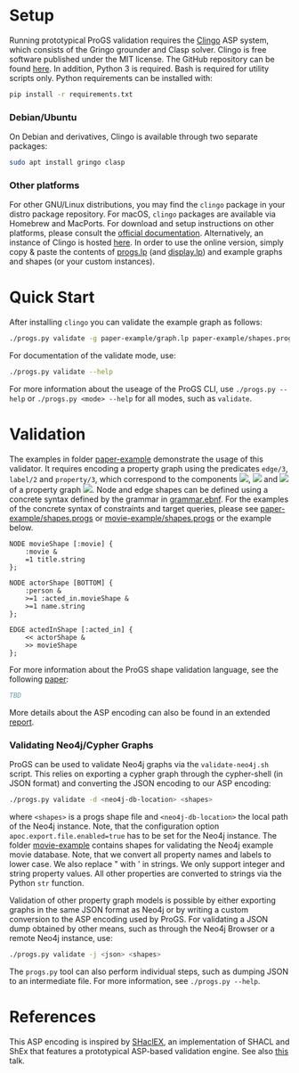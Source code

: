 # Setup

Running prototypical ProGS validation requires the [Clingo](https://potassco.org/clingo/) ASP system, which consists of the Gringo grounder and Clasp solver.
Clingo is free software published under the MIT license. The GitHub repository can be found [here](https://github.com/potassco/clingo).
In addition, Python 3 is required. Bash is required for utility scripts only. Python requirements can be installed with:

```sh
pip install -r requirements.txt
```

### Debian/Ubuntu

On Debian and derivatives, Clingo is available through two separate packages:

```sh
sudo apt install gringo clasp
```

### Other platforms

For other GNU/Linux distributions, you may find the ```clingo``` package in your distro package repository. For macOS, ```clingo``` packages are available via Homebrew and MacPorts.
For download and setup instructions on other platforms, please consult the [official documentation](https://potassco.org/doc/start/).
Alternatively, an instance of Clingo is hosted [here](https://potassco.org/clingo/run/). In order to use the online version, simply
copy & paste the contents of [progs.lp](src/progs.lp) (and [display.lp](src/display.lp)) and example graphs and shapes (or your custom instances).

# Quick Start

After installing ```clingo``` you can validate the example graph as follows:

```sh
./progs.py validate -g paper-example/graph.lp paper-example/shapes.progs
```

For documentation of the validate mode, use:

```sh
./progs.py validate --help
```

For more information about the useage of the ProGS CLI, use ```./progs.py --help``` or ```./progs.py <mode> --help``` for all modes, such as ```validate```.

# Validation

The examples in folder [paper-example](paper-example) demonstrate the usage of this validator.
It requires encoding a property graph using the predicates ```edge/3```, ```label/2``` and ```property/3```, which correspond to the components <img src="https://render.githubusercontent.com/render/math?math=\rho">, <img src="https://render.githubusercontent.com/render/math?math=\lambda"> and <img src="https://render.githubusercontent.com/render/math?math=\sigma"> of a property graph <img src="https://render.githubusercontent.com/render/math?math=G = (N,E,\rho,\lambda,\sigma)">.
Node and edge shapes can be defined using a concrete syntax defined by the grammar in [grammar.ebnf](src/grammar.ebnf).
For the examples of the concrete syntax of constraints and target queries, please see [paper-example/shapes.progs](paper-example/shapes.progs) or [movie-example/shapes.progs](movie-example/shapes.progs) or the example below.

```
NODE movieShape [:movie] { 
    :movie &
    =1 title.string 
};

NODE actorShape [BOTTOM] {
    :person &
    >=1 :acted_in.movieShape &
    >=1 name.string
};

EDGE actedInShape [:acted_in] {
    << actorShape &
    >> movieShape
};
```

For more information about the ProGS shape validation language, see the following [paper](http://www.google.de):

```bibtex
TBD
```

More details about the ASP encoding can also be found in an extended [report](http://www.google.de).

### Validating Neo4j/Cypher Graphs

ProGS can be used to validate Neo4j graphs via the ```validate-neo4j.sh``` script.
This relies on exporting a cypher graph through the cypher-shell (in JSON format) and converting the JSON encoding to our ASP encoding:

```sh
./progs.py validate -d <neo4j-db-location> <shapes>
```

where ```<shapes>``` is a progs shape file and ```<neo4j-db-location>``` the local path of the Neo4j instance. Note, that the configuration option ```apoc.export.file.enabled=true``` has to be set for the Neo4j instance.
The folder [movie-example](movie-example) contains shapes for validating the Neo4j example movie database.
Note, that we convert all property names and labels to lower case. We also replace " with ' in strings. We only support integer and string property values. All other properties are converted to strings via the Python ```str``` function.

Validation of other property graph models is possible by either exporting graphs in the same JSON format as Neo4j or by writing a custom conversion to the ASP encoding used by ProGS.
For validating a JSON dump obtained by other means, such as through the Neo4j Browser or a remote Neo4j instance, use:

```sh
./progs.py validate -j <json> <shapes>
```

The ```progs.py``` tool can also perform individual steps, such as dumping JSON to an intermediate file. For more information, see ```./progs.py --help```.

# References

This ASP encoding is inspired by [SHaclEX](https://github.com/weso/shaclex), an implementation of SHACL and ShEx that
features a prototypical ASP-based validation engine. See also [this](https://labra.weso.es/pdf/2018_SlidesNegationRecursionValidatingRDF.pdf) talk.

